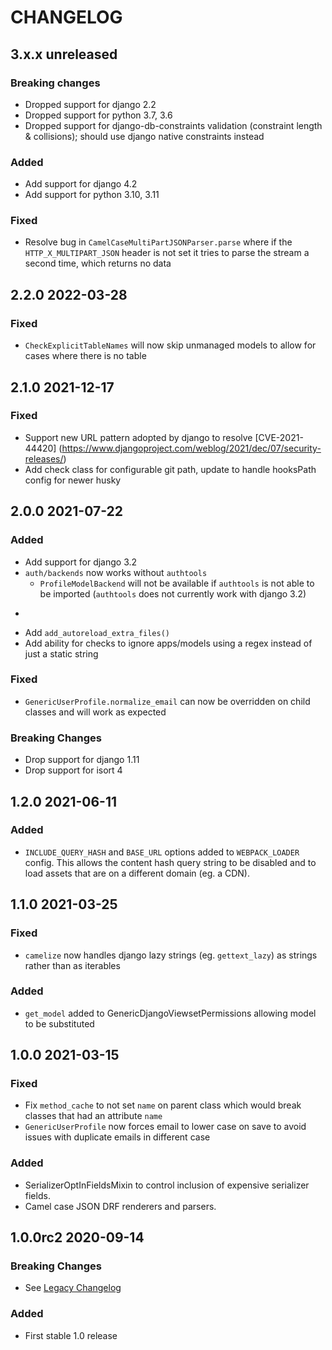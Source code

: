 # CHANGELOG

<!--
IMPORTANT: the build script extracts the most recent version from this file
so make sure you follow the template
-->

<!-- Use the poetry changelog as a template for each release:
## 1.2.3 2020-01-01

### Breaking Changes

* An Item

### Added

* An Item

### Changed

* An Item

### Fixed

* An Item

-->

## 3.x.x unreleased

### Breaking changes
* Dropped support for django 2.2
* Dropped support for python 3.7, 3.6
* Dropped support for django-db-constraints validation (constraint length & collisions); should use django native constraints instead 

### Added

* Add support for django 4.2
* Add support for python 3.10, 3.11

### Fixed

* Resolve bug in `CamelCaseMultiPartJSONParser.parse` where if the `HTTP_X_MULTIPART_JSON` header is not set it tries to parse the stream a second time, which returns no data 

## 2.2.0 2022-03-28

### Fixed

* `CheckExplicitTableNames` will now skip unmanaged models to allow for cases where there is no table

## 2.1.0 2021-12-17

### Fixed
* Support new URL pattern adopted by django to resolve [CVE-2021-44420] (https://www.djangoproject.com/weblog/2021/dec/07/security-releases/) 
* Add check class for configurable git path, update to handle hooksPath config for newer husky  

## 2.0.0 2021-07-22

### Added

* Add support for django 3.2
* `auth/backends` now works without `authtools`
    * `ProfileModelBackend` will not be available if `authtools` is not able to be imported (`authtools` does not currently work with django 3.2)
* ````
* Add `add_autoreload_extra_files()`
* Add ability for checks to ignore apps/models using a regex instead of just a static string 

  
### Fixed
* `GenericUserProfile.normalize_email` can now be overridden on child classes and will work as expected

### Breaking Changes
* Drop support for django 1.11
* Drop support for isort 4

## 1.2.0 2021-06-11

### Added

* `INCLUDE_QUERY_HASH` and `BASE_URL` options added to `WEBPACK_LOADER` config. This allows the content hash query string to
  be disabled and to load assets that are on a different domain (eg. a CDN).

## 1.1.0 2021-03-25

### Fixed

* `camelize` now handles django lazy strings (eg. `gettext_lazy`) as strings rather than as iterables

### Added

* `get_model` added to GenericDjangoViewsetPermissions allowing model to be substituted

## 1.0.0 2021-03-15

### Fixed

* Fix `method_cache` to not set `name` on parent class which would break classes that had an attribute `name`
* `GenericUserProfile` now forces email to lower case on save to avoid issues with duplicate emails in different case

### Added

* SerializerOptInFieldsMixin to control inclusion of expensive serializer fields.
* Camel case JSON DRF renderers and parsers.

## 1.0.0rc2 2020-09-14

### Breaking Changes

* See [Legacy Changelog](CHANGELOG-legacy.md)

### Added

* First stable 1.0 release
